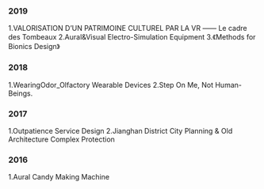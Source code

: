 ### 2019
1.VALORISATION D’UN PATRIMOINE CULTUREL PAR LA VR —— Le cadre des Tombeaux
2.Aural&Visual Electro-Simulation Equipment
3.《Methods for Bionics Design》
### 2018
1.WearingOdor_Olfactory Wearable Devices
2.Step On Me, Not Human-Beings.
### 2017
1.Outpatience Service Design
2.Jianghan District City Planning & Old Architecture Complex Protection
### 2016
1.Aural Candy Making Machine
